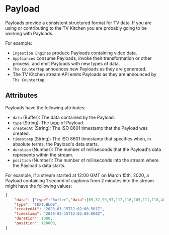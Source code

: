 # Payload

Payloads provide a consistent structured format for TV data. If you are using or contributing to the TV Kitchen you are probably going to be working with Payloads.

For example:

- `Ingestion Engines` produce Payloads containing video data.
- `Appliances` consume Payloads, invoke their transformation or other process, and emit Payloads with new types of data.
- `The Countertop` announces new Payloads as they are generated.
- The TV Kitchen stream API emits Payloads as they are announced by `The Countertop`. 

## Attributes

Payloads have the following attributes:

- `data` (Buffer): The data contained by the Payload.
- `type` (String): The [type](https://github.com/tvkitchen/base/blob/master/packages/constants/src/dataTypes.js) of Payload.
- `createdAt` (String): The ISO 8601 timestamp that the Payload was created.
- `timestamp` (String): The ISO 8601 timestamp that specifies when, in absolute terms, the Payload's data starts.
- `duration` (Number): The number of milliseconds that the Payload's data represents within the stream.
- `position` (Number): The number of milliseconds into the stream where the Payload's data starts.

For example, if a stream started at 12:00 GMT on March 15th, 2020, a Payload containing 1 second of captions from 2 minutes into the stream might have the following values:

```json
{
	"data": {"type":"Buffer","data":[65,32,99,97,112,116,105,111,110,46]},
	"type": "TEXT.BLOB",
	"createdAt": "2020-03-15T12:02:00.501Z",
	"timestamp": "2020-03-15T12:02:00.000Z",
	"duration": 1000,
	"position": 120000,
}
```
